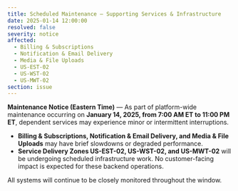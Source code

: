 ```yaml
---
title: Scheduled Maintenance — Supporting Services & Infrastructure
date: 2025-01-14 12:00:00
resolved: false
severity: notice
affected:
  - Billing & Subscriptions
  - Notification & Email Delivery
  - Media & File Uploads
  - US-EST-02
  - US-WST-02
  - US-MWT-02
section: issue
---
```


**Maintenance Notice (Eastern Time)** — As part of platform-wide maintenance occurring on **January 14, 2025, from 7:00 AM ET to 11:00 PM ET**, dependent services may experience minor or intermittent interruptions.

- **Billing & Subscriptions, Notification & Email Delivery, and Media & File Uploads** may have brief slowdowns or degraded performance.
- **Service Delivery Zones US-EST-02, US-WST-02, and US-MWT-02** will be undergoing scheduled infrastructure work. No customer-facing impact is expected for these backend operations.

All systems will continue to be closely monitored throughout the window.
